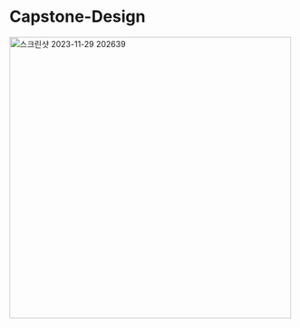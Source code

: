 # Capstone-Design
<img width="497" alt="스크린샷 2023-11-29 202639" src="https://github.com/jindata1/Capstone-Design/assets/106302770/2c5ff45c-6972-4d67-9ed6-85d6c65ff9c1">
